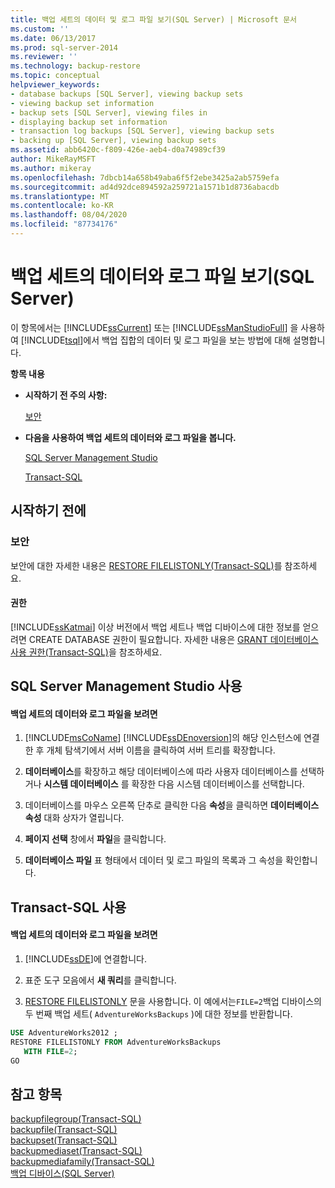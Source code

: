 ```yaml
---
title: 백업 세트의 데이터 및 로그 파일 보기(SQL Server) | Microsoft 문서
ms.custom: ''
ms.date: 06/13/2017
ms.prod: sql-server-2014
ms.reviewer: ''
ms.technology: backup-restore
ms.topic: conceptual
helpviewer_keywords:
- database backups [SQL Server], viewing backup sets
- viewing backup set information
- backup sets [SQL Server], viewing files in
- displaying backup set information
- transaction log backups [SQL Server], viewing backup sets
- backing up [SQL Server], viewing backup sets
ms.assetid: abb6420c-f809-426e-aeb4-d0a74989cf39
author: MikeRayMSFT
ms.author: mikeray
ms.openlocfilehash: 7dbcb14a658b49aba6f5f2ebe3425a2ab5759efa
ms.sourcegitcommit: ad4d92dce894592a259721a1571b1d8736abacdb
ms.translationtype: MT
ms.contentlocale: ko-KR
ms.lasthandoff: 08/04/2020
ms.locfileid: "87734176"
---
```

# <a name="view-the-data-and-log-files-in-a-backup-set-sql-server"></a>백업 세트의 데이터와 로그 파일 보기(SQL Server)
  이 항목에서는 [!INCLUDE[ssCurrent](../../includes/sscurrent-md.md)] 또는 [!INCLUDE[ssManStudioFull](../../includes/ssmanstudiofull-md.md)] 을 사용하여 [!INCLUDE[tsql](../../includes/tsql-md.md)]에서 백업 집합의 데이터 및 로그 파일을 보는 방법에 대해 설명합니다.  
  
 **항목 내용**  
  
-   **시작하기 전 주의 사항:**  
  
     [보안](#Security)  
  
-   **다음을 사용하여 백업 세트의 데이터와 로그 파일을 봅니다.**  
  
     [SQL Server Management Studio](#SSMSProcedure)  
  
     [Transact-SQL](#TsqlProcedure)  
  
##  <a name="before-you-begin"></a><a name="BeforeYouBegin"></a> 시작하기 전에  
  
###  <a name="security"></a><a name="Security"></a> 보안  
 보안에 대한 자세한 내용은 [RESTORE FILELISTONLY&#40;Transact-SQL&#41;](/sql/t-sql/statements/restore-statements-filelistonly-transact-sql)를 참조하세요.  
  
####  <a name="permissions"></a><a name="Permissions"></a> 권한  
 [!INCLUDE[ssKatmai](../../includes/sskatmai-md.md)] 이상 버전에서 백업 세트나 백업 디바이스에 대한 정보를 얻으려면 CREATE DATABASE 권한이 필요합니다. 자세한 내용은 [GRANT 데이터베이스 사용 권한&#40;Transact-SQL&#41;](/sql/t-sql/statements/grant-database-permissions-transact-sql)을 참조하세요.  
  
##  <a name="using-sql-server-management-studio"></a><a name="SSMSProcedure"></a> SQL Server Management Studio 사용  
  
#### <a name="to-view-the-data-and-log-files-in-a-backup-set"></a>백업 세트의 데이터와 로그 파일을 보려면  
  
1.  [!INCLUDE[msCoName](../../includes/msconame-md.md)] [!INCLUDE[ssDEnoversion](../../includes/ssdenoversion-md.md)]의 해당 인스턴스에 연결한 후 개체 탐색기에서 서버 이름을 클릭하여 서버 트리를 확장합니다.  
  
2.  **데이터베이스**를 확장하고 해당 데이터베이스에 따라 사용자 데이터베이스를 선택하거나 **시스템 데이터베이스** 를 확장한 다음 시스템 데이터베이스를 선택합니다.  
  
3.  데이터베이스를 마우스 오른쪽 단추로 클릭한 다음 **속성**을 클릭하면 **데이터베이스 속성** 대화 상자가 열립니다.  
  
4.  **페이지 선택** 창에서 **파일**을 클릭합니다.  
  
5.  **데이터베이스 파일** 표 형태에서 데이터 및 로그 파일의 목록과 그 속성을 확인합니다.  
  
##  <a name="using-transact-sql"></a><a name="TsqlProcedure"></a> Transact-SQL 사용  
  
#### <a name="to-view-the-data-and-log-files-in-a-backup-set"></a>백업 세트의 데이터와 로그 파일을 보려면  
  
1.  [!INCLUDE[ssDE](../../includes/ssde-md.md)]에 연결합니다.  
  
2.  표준 도구 모음에서 **새 쿼리**를 클릭합니다.  
  
3.  [RESTORE FILELISTONLY](/sql/t-sql/statements/restore-statements-filelistonly-transact-sql) 문을 사용합니다. 이 예에서는`FILE=2`백업 디바이스의 두 번째 백업 세트( `AdventureWorksBackups` )에 대한 정보를 반환합니다.  
  
```sql  
USE AdventureWorks2012 ;  
RESTORE FILELISTONLY FROM AdventureWorksBackups   
   WITH FILE=2;  
GO  
```  
  
## <a name="see-also"></a>참고 항목  
 [backupfilegroup&#40;Transact-SQL&#41;](/sql/relational-databases/system-tables/backupfilegroup-transact-sql)   
 [backupfile&#40;Transact-SQL&#41;](/sql/relational-databases/system-tables/backupfile-transact-sql)   
 [backupset&#40;Transact-SQL&#41;](/sql/relational-databases/system-tables/backupset-transact-sql)   
 [backupmediaset&#40;Transact-SQL&#41;](/sql/relational-databases/system-tables/backupmediaset-transact-sql)   
 [backupmediafamily&#40;Transact-SQL&#41;](/sql/relational-databases/system-tables/backupmediafamily-transact-sql)   
 [백업 디바이스&#40;SQL Server&#41;](backup-devices-sql-server.md)  
  
  
